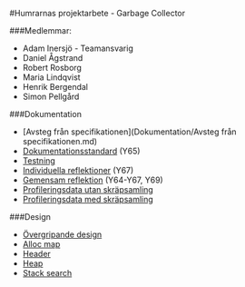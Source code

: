 #Humrarnas projektarbete - Garbage Collector

###Medlemmar: 
* Adam Inersjö - Teamansvarig
* Daniel Ågstrand
* Robert Rosborg
* Maria Lindqvist
* Henrik Bergendal
* Simon Pellgård

###Dokumentation
- [Avsteg från specifikationen](Dokumentation/Avsteg från specifikationen.md)
- [Dokumentationsstandard](Dokumentation/Dokumentationsstandard.md) (Y65)
- [Testning](Dokumentation/Enhetstestning.md)
- [Individuella reflektioner](Dokumentation/Sjalvreflektioner.pdf) (Y67)
- [Gemensam reflektion](Dokumentation/Gemensam-reflektion.pdf) (Y64-Y67, Y69)
- [Profileringsdata utan skräpsamling](Dokumentation/prof_test_malloc.txt)
- [Profileringsdata med skräpsamling](Dokumentation/prof_test_gc.txt)

###Design
- [Övergripande design](Dokumentation/Design/Övergripande%20design%20och%20uppdelning.md)
- [Alloc map](Dokumentation/Design/Alloc_map.md)
- [Header](Dokumentation/Design/Header.md)
- [Heap](Dokumentation/Design/Heap.md)
- [Stack search](Dokumentation/Design/Stack_search.md)

